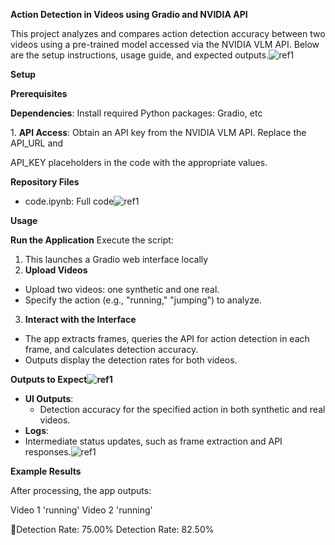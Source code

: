 ﻿**Action Detection in Videos using Gradio and NVIDIA API**

This project analyzes and compares action detection accuracy between two videos using a pre-trained model accessed via the NVIDIA VLM API. Below are the setup instructions, usage guide, and expected outputs.![ref1]

**Setup**

**Prerequisites**

**Dependencies**: Install required Python packages: Gradio, etc

1\. **API Access**: Obtain an API key from the NVIDIA VLM API. Replace the API\_URL and

API\_KEY placeholders in the code with the appropriate values.

**Repository Files**

- code.ipynb: Full code![ref1]

**Usage**

**Run the Application** Execute the script:

1. This launches a Gradio web interface locally
1. **Upload Videos**
- Upload two videos: one synthetic and one real.
- Specify the action (e.g., "running," "jumping") to analyze.
3. **Interact with the Interface**
- The app extracts frames, queries the API for action detection in each frame, and calculates detection accuracy.
- Outputs display the detection rates for both videos.

**Outputs to Expect![ref1]**

- **UI Outputs**:
  - Detection accuracy for the specified action in both synthetic and real videos.
- **Logs**:
- Intermediate status updates, such as frame extraction and API responses.![ref1]

**Example Results**

After processing, the app outputs:

Video 1 'running' Video 2 'running'

Detection Rate: 75.00% Detection Rate: 82.50%

[ref1]: Aspose.Words.495b6b76-2098-448a-b48e-e115d39de74a.001.png
